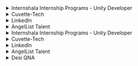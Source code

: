 
<details>
<summary> Internshala Internship Programs - Unity Developer</summary>
<br>
About <br>
Internshala is India's no.1 internship and training platform with 40000+ paid internships in Engineering, MBA, media, law, arts, and other streams.
This is the link for Unity Developer.<br>
<br>

Official Website- <br>
https://internshala.com/internship/detail/unity-development-work-from-home-job-internship-at-my-next-film-private-limited1664886584<br>
<br>

</details>


<details>
<summary>Cuvette-Tech</summary>
<br>
About <br>
Cuvette Tech is a platform that helps startups find the right software developer interns. 
<br>
<br>

Official Website- <br>
https://cuvette.tech/app/student/internships/browse<br>
<br>

</details>


<details>
<summary>LinkedIn</summary>
<br>
About <br>
LinkedIn is a very potent tool for students and recent graduates to search for job and internship opportunities.You can also get internship opportunities for LinkedIn through LinkedIn
<br>
<br>

Official Website- <br>
https://www.linkedin.com/jobs/internship-jobs/<br>
<br>

</details>


<details>
<summary>AngelList Talent</summary>
<br>
About <br>
AngelList Talent is the world's #1 startup community specialized in technical talent and opportunities
<br>
<br>

Official Website- <br>
https://angel.co/jobs<br>
<br>

</details>

<details>
<summary> Internshala Internship Programs - Unity Developer</summary>
<br>
About <br>
Internshala is India's no.1 internship and training platform with 40000+ paid internships in Engineering, MBA, media, law, arts, and other streams.
This is the link for Unity Developer.<br>
<br>

Official Website- <br>
https://internshala.com/internship/detail/unity-development-work-from-home-job-internship-at-my-next-film-private-limited1664886584<br>
<br>

</details>


<details>
<summary>Cuvette-Tech</summary>
<br>
About <br>
Cuvette Tech is a platform that helps startups find the right software developer interns. 
<br>
<br>

Official Website- <br>
https://cuvette.tech/app/student/internships/browse<br>
<br>

</details>


<details>
<summary>LinkedIn</summary>
<br>
About <br>
LinkedIn is a very potent tool for students and recent graduates to search for job and internship opportunities.You can also get internship opportunities for LinkedIn through LinkedIn
<br>
<br>

Official Website- <br>
https://www.linkedin.com/jobs/internship-jobs/<br>
<br>

</details>


<details>
<summary>AngelList Talent</summary>
<br>
About <br>
AngelList Talent is the world's #1 startup community specialized in technical talent and opportunities
<br>
<br>

Official Website- <br>
https://angel.co/jobs<br>
<br>

</details>

<details>
<summary>Desi QNA</summary>
<br>
About <br>
Desi QNA is a platform that helps freshers to find the right software developer interns. 
<br>
<br>

Official Website- <br>
https://www.desiqna.in/4570/internship-opportunities-freshers-students-computer-science<br>
<br>

</details>
